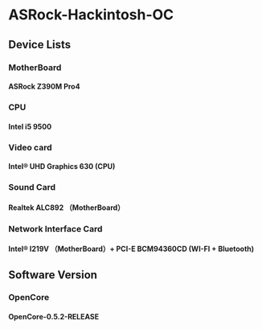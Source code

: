# ASRock-Hackintosh-OC

## Device Lists

### MotherBoard
#### ASRock Z390M Pro4
### CPU
#### Intel i5 9500
### Video card
#### Intel® UHD Graphics 630 (CPU)
### Sound Card
#### Realtek ALC892 （MotherBoard）
### Network Interface Card
#### Intel® I219V （MotherBoard）+ PCI-E BCM94360CD (WI-FI + Bluetooth)

## Software Version

### OpenCore
#### OpenCore-0.5.2-RELEASE
